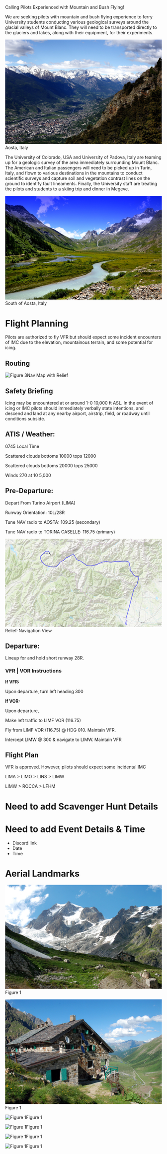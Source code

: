 Calling Pilots Experienced with Mountain and Bush Flying!

We are seeking pilots with mountain and bush flying experience to ferry University students conducting various geological surveys around the glacial valleys of Mount Blanc. They will need to be transported directly to the glaciers and lakes, along with their equipment, for their experiments.

![Figure 1](images/Aosta.jpg "Figure 1")Aosta, Italy

The University of Colorado, USA and University of Padova, Italy are teaming up for a geologic survey of the area immediately surrounding Mount Blanc. The American and Italian passengers will need to be picked up in Turin, Italy, and flown to various destinations in the mountains to conduct scientific surveys and capture soil and vegetation contrast lines on the ground to identify fault lineaments. Finally, the University staff are treating the pilots and students to a skiing trip and dinner in Megeve.

![Figure 2](images/Aosta2.jpg "Figure 2")South of Aosta, Italy

# Flight Planning

Pilots are authorized to fly VFR but should expect some incident encounters of IMC due to the elevation, mountainous terrain, and some potential for icing.

## Routing

![Figure 3](images/Map-SurroundingAreaVOR.PNG "Figure 3")Nav Map with Relief

## Safety Briefing

Icing may be encountered at or around 1-0 10,000 ft ASL. In the event of icing or IMC pilots should immediately verbally state intentions, and descend and land at any nearby airport, airstrip, field, or roadway until conditions subside.

## ATIS / Weather:
0745 Local Time

Scattered clouds bottoms 10000 tops 12000

Scattered clouds bottoms 20000 tops 25000 

Winds 270 at 10 5,000

## Pre-Departure:

Depart From Turino Airport (LIMA)

Runway Orientation: 10L/28R

Tune NAV radio to AOSTA: 109.25 (secondary)

Tune NAV radio to TORINA CASELLE: 116.75 (primary)

![Figure 4](images/Map-Topo.PNG "Figure 4")Relief-Navigation View


## Departure:
Lineup for and hold short runway 28R.

### VFR | VOR Instructions

**If VFR:**

Upon departure, turn left heading 300

**If VOR:**

Upon departure,

Make left traffic to LIMF VOR (116.75)

Fly from LIMF VOR (116.75) @ HDG 010. Maintain VFR.

Intercept LIMW @ 300 & navigate to LIMW. Maintain VFR

## Flight Plan

VFR is approved. However, pilots should expect some incidental IMC

LIMA > LIMO > LINS > LIMW 

LIMW > ROCCA > LFHM

# Need to add Scavenger Hunt Details
# Need to add Event Details & Time
- Discord link
- Date
- Time

# Aerial Landmarks

![Figure 1](images/wp1-1.jpg "Figure 1")Figure 1

![Figure 1](images/wp1-2.jpg "Figure 1")Figure 1

![Figure 1](images/wp1-3.PNG "Figure 1")Figure 1

![Figure 1](images/wp1-4.PNG "Figure 1")Figure 1

![Figure 1](images/wp2-1.PNG "Figure 1")Figure 1

![Figure 1](images/wp2-2.PNG "Figure 1")Figure 1
